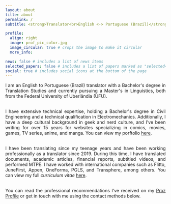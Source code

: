 ```yaml
---
layout: about
title: about
permalink: /
subtitle: <strong>Translator<br>English <-> Portuguese (Brazil)</strong>

profile:
  align: right
  image: prof_pic_color.jpg
  image_circular: true # crops the image to make it circular
  more_info:

news: false # includes a list of news items
selected_papers: false # includes a list of papers marked as "selected={true}"
social: true # includes social icons at the bottom of the page
---
```


<div style="text-align: justify">
I am an English to Portuguese (Brazil) translator with a Bachelor's degree in Translation Studies and currently pursuing a Master's in Linguistics, both from the Federal University of Uberlândia (UFU).<br><br>

I have extensive technical expertise, holding a Bachelor's degree in Civil Engineering and a technical qualification in Electromechanics. Additionally, I have a deep cultural background in geek and nerd culture, and I’ve been writing for over 15 years for websites specializing in comics, movies, games, TV series, anime, and manga. You can view my porftolio <a href='https://heidercarlos.com/portfolio'>here</a>.<br><br> 

I have been translating since my teenage years and have been working professionally as a translator since 2019. During this time, I have translated documents, academic articles, financial reports, subtitled videos, and performed MTPE. I have worked with international companies such as Flitto, JuneFirst, Appen, OneForma, PGLS, and Transphere, among others. You can view my full <em>curriculum vitae</em> <a href='https://heidercarlos.com/cv'>here</a>.<br><br>

You can read the professional recommendations I’ve received on my <a href='https://www.proz.com/profile/2679500'>Proz Profile</a> or get in touch with me using the contact methods below.

</div>
